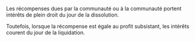 Les récompenses dues par la communauté ou à la communauté portent intérêts de plein droit du jour de la dissolution.

Toutefois, lorsque la récompense est égale au profit subsistant, les intérêts courent du jour de la liquidation.
